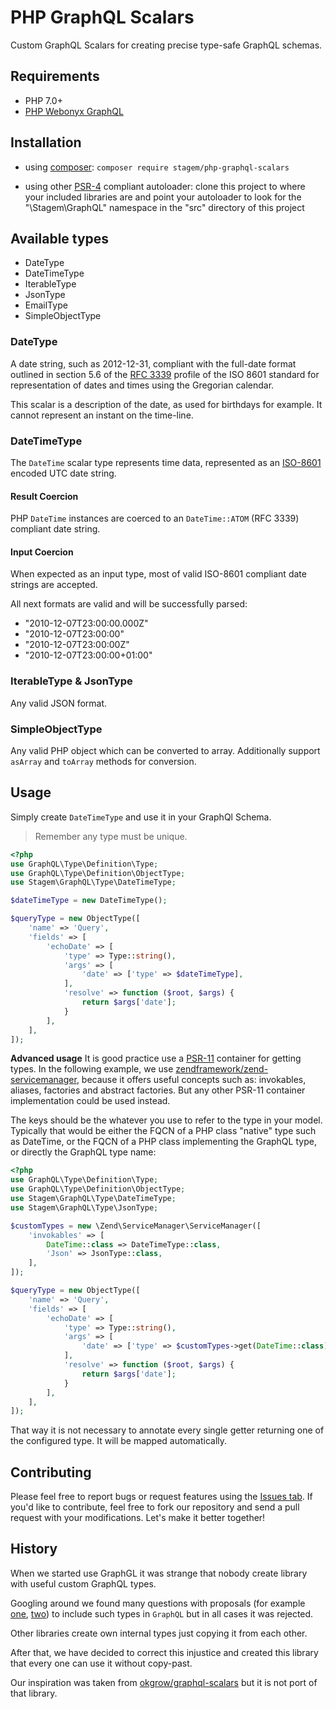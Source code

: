 PHP GraphQL Scalars
===========

Custom GraphQL Scalars for creating precise type-safe GraphQL schemas.


Requirements
------------

-   PHP 7.0+
-   [PHP Webonyx GraphQL](https://github.com/webonyx/graphql-php)


Installation
------------

-   using [composer](http://getcomposer.org): `composer require stagem/php-graphql-scalars`

-   using other [PSR-4](http://www.php-fig.org/psr/psr-4/) compliant autoloader:
    clone this project to where your included libraries are and point your autoloader to look for the 
    "\Stagem\GraphQL" namespace in the "src" directory of this project


Available types
------------

-   DateType
-   DateTimeType
-   IterableType
-   JsonType
-   EmailType
-   SimpleObjectType


### DateType
A date string, such as 2012-12-31, compliant with the full-date format outlined in section 5.6 of the [RFC 3339](https://github.com/excitement-engineer/graphql-iso-date/blob/master/rfc3339.txt) profile of the ISO 8601 standard for representation of dates and times using the Gregorian calendar.

This scalar is a description of the date, as used for birthdays for example. It cannot represent an instant on the time-line.

### DateTimeType
The `DateTime` scalar type represents time data, represented as an [ISO-8601](https://en.wikipedia.org/wiki/ISO_8601) encoded UTC date string.

#### Result Coercion
PHP `DateTime` instances are coerced to an `DateTime::ATOM` (RFC 3339) compliant date string.

#### Input Coercion
When expected as an input type, most of valid ISO-8601 compliant date strings are accepted.

All next formats are valid and will be successfully parsed:
- "2010-12-07T23:00:00.000Z"
- "2010-12-07T23:00:00"
- "2010-12-07T23:00:00Z"
- "2010-12-07T23:00:00+01:00"

### IterableType & JsonType
Any valid JSON format.

### SimpleObjectType
Any valid PHP object which can be converted to array. 
Additionally support `asArray` and `toArray` methods for conversion.


Usage
-----

Simply create `DateTimeType` and use it in your GraphQl Schema.

> Remember any type must be unique.

```php
<?php
use GraphQL\Type\Definition\Type;
use GraphQL\Type\Definition\ObjectType;
use Stagem\GraphQL\Type\DateTimeType;

$dateTimeType = new DateTimeType();

$queryType = new ObjectType([
    'name' => 'Query',
    'fields' => [
        'echoDate' => [
            'type' => Type::string(),
            'args' => [
                'date' => ['type' => $dateTimeType],
            ],
            'resolve' => function ($root, $args) {
                return $args['date'];
            }
        ],
    ],
]);
```


**Advanced usage**
It is good practice use a [PSR-11](https://www.php-fig.org/psr/psr-11/) container for getting types.
In the following example, we use [zendframework/zend-servicemanager](https://github.com/zendframework/zend-servicemanager), 
because it offers useful concepts such as: invokables, aliases, factories and abstract factories. 
But any other PSR-11 container implementation could be used instead.

The keys should be the whatever you use to refer to the type in your model. 
Typically that would be either the FQCN of a PHP class "native" type such as DateTime, 
or the FQCN of a PHP class implementing the GraphQL type, 
or directly the GraphQL type name:

```php
<?php
use GraphQL\Type\Definition\Type;
use GraphQL\Type\Definition\ObjectType;
use Stagem\GraphQL\Type\DateTimeType;
use Stagem\GraphQL\Type\JsonType;

$customTypes = new \Zend\ServiceManager\ServiceManager([
    'invokables' => [
        DateTime::class => DateTimeType::class,
        'Json' => JsonType::class,
    ],
]);

$queryType = new ObjectType([
    'name' => 'Query',
    'fields' => [
        'echoDate' => [
            'type' => Type::string(),
            'args' => [
                'date' => ['type' => $customTypes->get(DateTime::class)],
            ],
            'resolve' => function ($root, $args) {
                return $args['date'];
            }
        ],
    ],
]);
```

That way it is not necessary to annotate every single getter returning one of the configured type. 
It will be mapped automatically.


Contributing
-----------

Please feel free to report bugs or request features using the [Issues tab](https://github.com/stagemteam/php-graphql-scalars/issues). 
If you'd like to contribute, feel free to fork our repository and send a pull request with your modifications. 
Let's make it better together!


History
-------

When we started use GraphGL it was strange that nobody create library with useful custom GraphQL types.

Googling around we found many questions with proposals (for example [one](https://github.com/webonyx/graphql-php/issues/129), [two](https://github.com/webonyx/graphql-php/issues/228))
to include such types in `GraphQL` but in all cases it was rejected.

Other libraries create own internal types just copying it from each other.

After that, we have decided to correct this injustice and created this library that every one can use it without copy-past.

Our inspiration was taken from [okgrow/graphql-scalars](https://github.com/okgrow/graphql-scalars) but it is not port
of that library.




